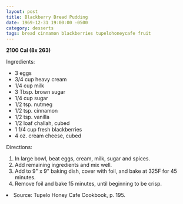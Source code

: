 ```yaml
---
layout: post
title: Blackberry Bread Pudding
date: 1969-12-31 19:00:00 -0500
category: desserts
tags: bread cinnamon blackberries tupelohoneycafe fruit
---
```

<b>2100 Cal (8x 263)</b>
<p>Ingredients:</p><ul>
<li>3	eggs</li>
<li>3/4 cup	heavy cream</li>
<li>1/4 cup	milk</li>
<li>3 Tbsp.	brown sugar</li>
<li>1/4 cup	sugar</li>
<li>1/2 tsp.	nutmeg</li>
<li>1/2 tsp.	cinnamon</li>
<li>1/2 tsp.	vanilla</li>
<li>1/2 loaf	challah, cubed</li>
<li>1 1/4 cup	fresh blackberries</li>
<li>4 oz.	cream cheese, cubed</li>
</ul>
<p>Directions:</p>
<ol>
<li>In large bowl, beat eggs, cream, milk, sugar and spices.</li>
<li>Add remaining ingredients and mix well.</li>
<li>Add to 9" x 9" baking dish, cover with foil, and bake at 325F for 45 minutes.</li>
<li>Remove foil and bake 15 minutes, until beginning to be crisp.</li>
</ol>
<li>Source: Tupelo Honey Cafe Cookbook, p. 195.  </li>
